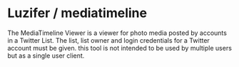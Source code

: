 # Luzifer / mediatimeline

The MediaTimeline Viewer is a viewer for photo media posted by accounts in a Twitter List. The list, list owner and login credentials for a Twitter account must be given. this tool is not intended to be used by multiple users but as a single user client.
